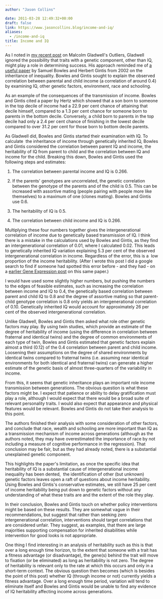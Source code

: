 ```yaml
---
author: "Jason Collins"

date: 2011-03-28 12:49:32+00:00
draft: false
link: https://www.jasoncollins.blog/income-and-iq/
aliases:
  - /income-and-iq
title: Income and IQ
---
```


As I noted in [my recent post](https://www.jasoncollins.blog/gladwells-outliers/) on Malcolm Gladwell's Outliers, Gladwell ignored the possibility that traits with a genetic component, other than IQ, might play a role in determining success. His approach reminded me of [a useful paper](https://doi.org/10.1257/089533002760278686) by Samuel Bowles and Herbert Gintis from 2002 on the inheritance of inequality. Bowles and Gintis sought to explain the observed correlation between parental and child income (a correlation of around 0.4) by examining IQ, other genetic factors, environment, race and schooling.

As an example of the consequences of the transmission of income. Bowles and Gintis cited a paper by Hertz which showed that a son born to someone in the top decile of income had a 22.9 per cent chance of attaining that decile himself, compared to a 1.3 per cent chance for someone born to parents in the bottom decile. Conversely, a child born to parents in the top decile had only a 2.4 per cent chance of finishing in the lowest decile compared to over 31.2 per cent for those born to bottom decile parents.

As Gladwell did, Bowles and Gintis started their examination with IQ. To calculate  the inheritance of income through genetically inherited IQ, Bowles and Gintis considered the correlation between parent IQ and income, the heritability of IQ from parent to child and the correlation between IQ and income for the child. Breaking this down, Bowles and Gintis used the following steps and estimates:

1. The correlation between parental income and IQ is 0.266.

2. If the parents' genotypes are uncorrelated, the genetic correlation between the genotype of the parents and of the child is 0.5. This can be increased with assortive mating (people pairing with people more like themselves) to a maximum of one (clones mating). Bowles and Gintis use 0.6.

3. The heritability of IQ is 0.5.

4. The correlation between child income and IQ is 0.266.

Multiplying these four numbers together gives the intergenerational correlation of income due to genetically based transmission of IQ. I think there is a mistake in the calculations used by Bowles and Gintis, as they find an intergenerational correlation of 0.01, where I calculated 0.02. This leads to genetically inherited IQ variation explaining 5.3 per cent of the observed intergenerational correlation in income. Regardless of the error, this is a  low proportion of the income heritability. (After I wrote this post I did a google search to find if someone had spotted this error before - and they had - on a [earlier Gene Expression post](http://www.gnxp.com/blog/2008/07/inheritance-of-inequality-big-insight.php) on this same paper.)

I would have used some slightly higher numbers, but pushing the numbers to the edges of feasible estimates, such as increasing the correlation between income and IQ to 0.4, the genetically based correlation between parent and child IQ to 0.8 and the degree of assortive mating so that parent-child genotype correlation is 0.8 only yields an intergenerational correlation of 0.10. Genetically inherited IQ would account for approximately 26 per cent of the observed intergenerational correlation.

Unlike Gladwell, Bowles and Gintis then asked what role other genetic factors may play. By using twin studies, which provide an estimate of the degree of heritability of income (using the difference in correlation between fraternal and identical twins) and the degree of common environments of each type of twin, Bowles and Gintis estimated that genetic factors explain almost a third (0.12) of the 0.4 correlation between parent and child income. Loosening their assumptions on the degree of shared environments by identical twins compared to fraternal twins (i.e. assuming near identical environments for both identical and fraternal twins) can generate a higher estimate of the genetic basis of almost three-quarters of the variability in income.

From this, it seems that genetic inheritance plays an important role income transmission between generations. The obvious question is what these factors might be. I expect that patience or ability to delay gratification must play a role, although I would expect that there would be a broad suite of relevant personality traits. I would also expect that appearance and physical features would be relevant. Bowles and Gintis do not take their analysis to this point.

The authors finished their analysis with some consideration of other factors, and conclude that race, wealth and schooling are more important than IQ as a transmission mechanism of income across generations (although as the authors noted, they may have overestimated the importance of race by not including a measure of cognitive performance in the regression). That conclusion may be fair, but as they had already noted, there is a substantial unexplained genetic component.

This highlights the paper's limitation, as once the specific idea that heritability of IQ is a substantial cause of intergenerational income inequality has been dented,  the identification of other (but unknown) genetic factors leaves open a raft of questions about income heritability. Using Bowles and Gintis's conservative estimates, we still have 25 per cent of income heritability being put down to genetic factors without any understanding of what these traits are and the extent of the role they play.

In their conclusion, Bowles and Gintis touch on whether policy interventions might be based on these results. They are somewhat vague in their recommendations, but suggest that rather than seeking zero intergenerational correlation, interventions should target correlations that are considered unfair. They suggest, as examples, that there are large majorities supporting compensation for inherited disabilities while intervention for good looks is not appropriate.

One thing I find interesting in an analysis of heritability such as this is that over a long enough time horizon, to the extent that someone with a trait has a fitness advantage (or disadvantage), the gene(s) behind the trait will move to fixation (or be eliminated) as long as heritability is not zero. The degree of heritability is relevant only to the rate at which this occurs and only in a short-term context. The obvious question then becomes (which is besides the point of this post) whether IQ (through income or not) currently yields a fitness advantage. Over a long enough time period, variation will tend to eliminate itself and Bowles and Gintis would be unable to find any evidence of IQ heritability affecting income across generations.
